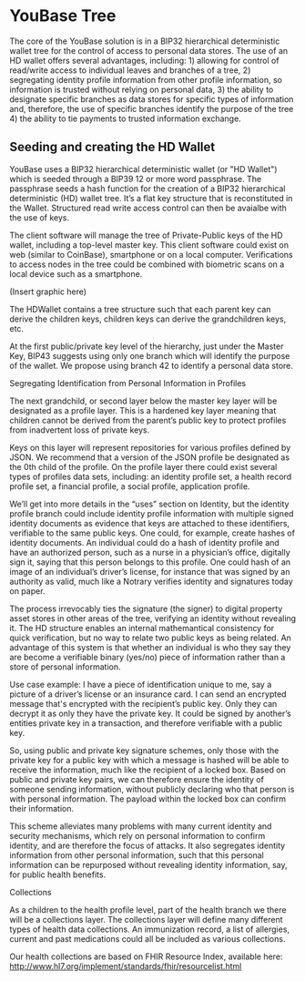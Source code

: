 # YouBase Tree
The core of the YouBase solution is in a BIP32 hierarchical deterministic wallet tree for the control of access to personal data stores. The use of an HD wallet offers several advantages, including:  1) allowing for control of read/write access to individual leaves and branches of a tree, 2) segregating identity profile information from other profile information, so information is trusted without relying on personal data, 3) the ability to designate specific branches as data stores for specific types of information and, therefore, the use of specific branches identify the purpose of the tree  4) the ability to tie payments to trusted information exchange. 

## Seeding and creating the HD Wallet


YouBase uses a BIP32 hierarchical deterministic wallet (or "HD Wallet") which is seeded through a BIP39 12 or more word passphrase. The passphrase seeds a hash function for the creation of a BIP32 hierarchical deterministic (HD) wallet tree. It’s a flat key structure that is reconstituted in the Wallet. 
Structured read write access control can then be avaialbe with the use of keys.

The client software will manage the tree of Private-Public keys of the HD wallet, including a top-level master key. This client software could exist on web (similar to CoinBase),  smartphone or on a local computer. Verifications to access nodes in the tree could be combined with biometric scans on a local device such as a smartphone.

(Insert graphic here)

The HDWallet contains a tree structure such that each parent key can derive the children keys, children keys can derive the grandchildren keys, etc.  

At the first public/private key level of the hierarchy, just under the Master Key, BIP43 suggests using only one branch which will identify the purpose of the wallet. We propose using branch 42 to identify a personal data store. 

Segregating Identification from Personal Information in Profiles

The next grandchild, or second layer below the master key layer will be designated as a profile layer. This is a hardened key layer meaning that children cannot be derived from the parent’s public key to protect profiles from inadvertent loss of private keys. 

Keys on this layer will represent repositories for various profiles defined by JSON. We recommend that a version of the JSON profile be designated as the 0th child of the profile. On  the profile layer there could exist several types of profiles data sets, including: an identity profile set, a health record profile set, a financial profile, a social profile, application profile.

We’ll get into more details in the “uses” section on Identity, but the identity profile branch could include identity profile information with multiple signed identity documents as evidence that keys are attached to these identifiers, verifiable to the same public keys. One could, for example, create hashes of identity documents. An individual could do a hash of identity profile and have an authorized person, such as a nurse in a physician’s office, digitally sign it, saying that this person belongs to this profile.  One could hash of an image of an individual’s driver’s license, for instance that was signed by an authority as valid, much like a Notrary verifies identity and signatures today on paper. 

The process irrevocably ties the signature (the signer) to digital property asset stores in other areas of the tree, verifying an identity without revealing it. The HD structure enables an internal mathemantical consistency for quick verification, but no way to relate two public keys as being related. An advantage of this system is that whether an individual is who they say they are become a verifiable binary (yes/no) piece of information rather than a store of personal information. 

Use case example:
I have a piece of identification unique to me, say a picture of a driver’s license or an insurance card. I can send an encrypted message that's encrypted with the recipient’s public key. Only they can decrypt it as only they have the private key. It could be signed by another’s entities private key in a transaction, and therefore verifiable with a public key.

So, using public and private key signature schemes, only those with the private key for a public key with which a message is hashed will be able to receive the information, much like the recipient of a locked box. Based on public and private key pairs, we can therefore ensure the identity of someone sending information, without publicly declaring who that person is with personal information.  The payload within the locked box can confirm their information.

This scheme alleviates many problems with many current identity and security mechanisms, which rely on personal information to confirm identity, and are therefore the focus of attacks. It also segregates identity information from other personal information, such that this personal information can be repurposed without revealing identity information, say, for public health benefits.


Collections

As a children to the health profile level, part of the health branch we there will be a collections layer. The collections layer will define many different types of health data collections. An immunization record, a list of allergies, current and past medications could all be included as various collections.

Our health collections are based on FHIR Resource Index, available here: http://www.hl7.org/implement/standards/fhir/resourcelist.html




